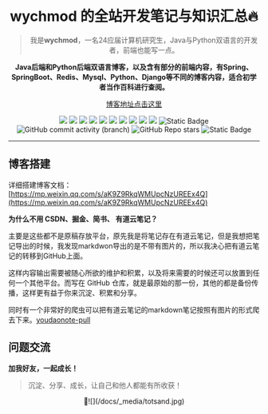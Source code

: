 <div align="center">

# wychmod 的全站开发笔记与知识汇总🔥

>我是**wychmod**，一名24应届计算机研究生，Java与Python双语言的开发者，前端也能写一点。

**Java后端和Python后端双语言博客，以及含有部分的前端内容，有Spring、SpringBoot、Redis、Mysql、Python、Django等不同的博客内容，适合初学者当作百科进行查阅。**

[博客地址点击这里](https://wychmod.github.io/#/)

![](https://img.shields.io/badge/OS-Linux-informational?style=flat&logo=linux&logoColor=white&color=2bbc8a)
![](https://img.shields.io/badge/Editor-IntelliJ_IDEA-informational?style=flat&logo=intellij-idea&logoColor=white&color=2bbc8a)
![](https://img.shields.io/badge/Code-Java-informational?style=flat&logo=Java&logoColor=white&color=2bbc8a)
![](https://img.shields.io/badge/Code-Python-informational?style=flat&logo=python&logoColor=white&color=2bbc8a)
![](https://img.shields.io/badge/Code-React-informational?style=flat&logo=React&logoColor=white&color=2bbc8a)
![](https://img.shields.io/badge/Code-JavaScript-informational?style=flat&logo=javascript&logoColor=white&color=2bbc8a)
![](https://img.shields.io/badge/Shell-Bash-informational?style=flat&logo=gnu-bash&logoColor=white&color=2bbc8a)
![](https://img.shields.io/badge/Tools-PostgreSQL-informational?style=flat&logo=postgresql&logoColor=white&color=2bbc8a)
![](https://img.shields.io/badge/Tools-Docker-informational?style=flat&logo=docker&logoColor=white&color=2bbc8a)
![](https://img.shields.io/badge/Tools-Kubernetes-informational?style=flat&logo=kubernetes&logoColor=white&color=2bbc8a)
![Static Badge](https://img.shields.io/badge/license-Apache-blue)  ![GitHub commit activity (branch)](https://img.shields.io/github/commit-activity/t/wychmod/wychmod.github.io?style=social)
![GitHub Repo stars](https://img.shields.io/github/stars/wychmod/wychmod.github.io?style=social) ![Static Badge](https://img.shields.io/badge/QQ-545480453-green)
</div>

---

## 博客搭建

详细搭建博客文档：[https://mp.weixin.qq.com/s/aK9Z9RkqWMUpcNzUREEx4Q](https://mp.weixin.qq.com/s/aK9Z9RkqWMUpcNzUREEx4Q)

**为什么不用 CSDN、掘金、简书、 有道云笔记？**

主要是这些都不是原稿存放平台，原先我是将笔记存在有道云笔记，但是我想把笔记导出的时候，我发现markdwon导出的是不带有图片的，所以我决心把有道云笔记的转移到GitHub上面。

这样内容输出需要被随心所欲的维护和积累，以及将来需要的时候还可以放置到任何一个其他平台。而写在 GitHub 仓库，就是最原始的那一份，其他的都是备份传播，这样更有益于你来沉淀、积累和分享。

同时有一个非常好的爬虫可以把有道云笔记的markdown笔记按照有图片的形式爬去下来。[youdaonote-pull](https://github.com/wychmod/youdaonote-pull)

## 问题交流
**加我好友，一起成长！**  
>沉淀、分享、成长，让自己和他人都能有所收获！
<div align="center">
🌱![](/docs/_media/totsand.jpg)
</div>
